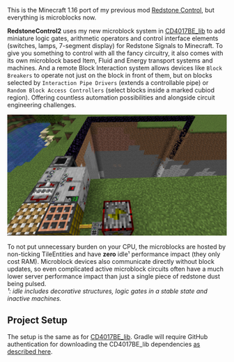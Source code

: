 This is the Minecraft 1.16 port of my previous mod [Redstone Control](https://github.com/CD4017BE/RedstoneControl), but everything is microblocks now.

**RedstoneControl2** uses my new microblock system in [CD4017BE_lib](https://github.com/CD4017BE/CD4017BE_lib) to add miniature logic gates, arithmetic operators and control interface elements (switches, lamps, 7-segment display) for Redstone Signals to Minecraft. To give you something to control with all the fancy circuitry, it also comes with its own microblock based Item, Fluid and Energy transport systems and machines. And a remote Block Interaction system allows devices like `Block Breakers` to operate not just on the block in front of them, but on blocks selected by `Interaction Pipe Drivers` (extends a controllable pipe) or `Random Block Access Controllers` (select blocks inside a marked cubiod region). Offering countless automation possibilities and alongside circuit engineering challenges.

![](cover_image.png)

To not put unnecessary burden on your CPU, the microblocks are hosted by non-ticking TileEntities and have **zero** idle¹ performance impact (they only cost RAM). Microblock devices also communicate directly without block updates, so even complicated active microblock circuits often have a much lower server performance impact than just a single piece of redstone dust being pulsed.  
*¹: idle includes decorative structures, logic gates in a stable state and inactive machines.*

## Project Setup
The setup is the same as for [CD4017BE_lib](https://github.com/CD4017BE/CD4017BE_lib#project-setup-for-mc-1165).
Gradle will require GitHub authentication for downloading the CD4017BE_lib dependencies [as described here](https://github.com/CD4017BE/CD4017BE_lib#using-this-mod-as-dependency-1165).
